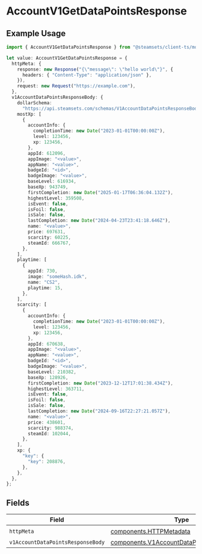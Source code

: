 # AccountV1GetDataPointsResponse

## Example Usage

```typescript
import { AccountV1GetDataPointsResponse } from "@steamsets/client-ts/models/operations";

let value: AccountV1GetDataPointsResponse = {
  httpMeta: {
    response: new Response("{\"message\": \"hello world\"}", {
      headers: { "Content-Type": "application/json" },
    }),
    request: new Request("https://example.com"),
  },
  v1AccountDataPointsResponseBody: {
    dollarSchema:
      "https://api.steamsets.com/schemas/V1AccountDataPointsResponseBody.json",
    mostXp: [
      {
        accountInfo: {
          completionTime: new Date("2023-01-01T00:00:00Z"),
          level: 123456,
          xp: 123456,
        },
        appId: 612096,
        appImage: "<value>",
        appName: "<value>",
        badgeId: "<id>",
        badgeImage: "<value>",
        baseLevel: 616934,
        baseXp: 943749,
        firstCompletion: new Date("2025-01-17T06:36:04.132Z"),
        highestLevel: 359508,
        isEvent: false,
        isFoil: false,
        isSale: false,
        lastCompletion: new Date("2024-04-23T23:41:18.646Z"),
        name: "<value>",
        price: 697631,
        scarcity: 60225,
        steamId: 666767,
      },
    ],
    playtime: [
      {
        appId: 730,
        image: "someHash.idk",
        name: "CS2",
        playtime: 15,
      },
    ],
    scarcity: [
      {
        accountInfo: {
          completionTime: new Date("2023-01-01T00:00:00Z"),
          level: 123456,
          xp: 123456,
        },
        appId: 670638,
        appImage: "<value>",
        appName: "<value>",
        badgeId: "<id>",
        badgeImage: "<value>",
        baseLevel: 210382,
        baseXp: 128926,
        firstCompletion: new Date("2023-12-12T17:01:38.434Z"),
        highestLevel: 363711,
        isEvent: false,
        isFoil: false,
        isSale: false,
        lastCompletion: new Date("2024-09-16T22:27:21.057Z"),
        name: "<value>",
        price: 438601,
        scarcity: 988374,
        steamId: 102044,
      },
    ],
    xp: {
      "key": {
        "key": 208876,
      },
    },
  },
};
```

## Fields

| Field                                                                                                    | Type                                                                                                     | Required                                                                                                 | Description                                                                                              |
| -------------------------------------------------------------------------------------------------------- | -------------------------------------------------------------------------------------------------------- | -------------------------------------------------------------------------------------------------------- | -------------------------------------------------------------------------------------------------------- |
| `httpMeta`                                                                                               | [components.HTTPMetadata](../../models/components/httpmetadata.md)                                       | :heavy_check_mark:                                                                                       | N/A                                                                                                      |
| `v1AccountDataPointsResponseBody`                                                                        | [components.V1AccountDataPointsResponseBody](../../models/components/v1accountdatapointsresponsebody.md) | :heavy_minus_sign:                                                                                       | OK                                                                                                       |